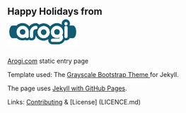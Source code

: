 <b>Happy Holidays from</b><br />
<img src="arogigreenblue.png">  
---

[Arogi.com](http://Arogi.com) static entry page


Template used: The [Grayscale Bootstrap Theme ](http://ironsummitmedia.github.io/startbootstrap-grayscale/) for Jekyll.

The page uses [Jekyll with GitHub Pages](https://help.github.com/articles/using-jekyll-with-pages/).

Links:
[Contributing](CONTRIBUTING.md) & [License] (LICENCE.md)
